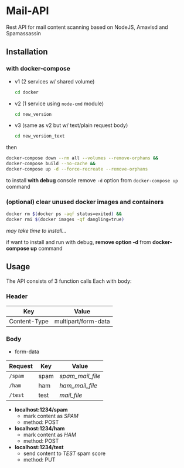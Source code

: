 # Mail-API

Rest API for mail content scanning based on NodeJS, Amavisd and Spamassassin

## Installation

### with docker-compose

- v1 (2 services w/ shared volume)

    ```sh
    cd docker
    ```

- v2 (1 service using `node-cmd` module)

    ```sh
    cd new_version
    ```

- v3 (same as v2 but w/ text/plain request body)

    ```sh
    cd new_version_text
    ```

then

```sh
docker-compose down --rm all --volumes --remove-orphans &&
docker-compose build --no-cache &&
docker-compose up -d --force-recreate --remove-orphans
```

to install **with debug** console remove `-d` option from `docker-compose up` command

### (optional) clear unused docker images and containers

```sh
docker rm $(docker ps -aqf status=exited) &&
docker rmi $(docker images -qf dangling=true)
```

_may take time to install..._

if want to install and run with debug, **remove option -d** from **docker-compose up** command

## Usage

The API consists of 3 function calls
Each with body:

### Header

| Key | Value |
| --- | --- |
| Content-Type | multipart/form-data |

### Body

- form-data

| Request | Key | Value |
| --- | --- | --- |
| `/spam` | spam | _spam_mail_file_ |
| `/ham` | ham | _ham_mail_file_ |
| `/test` | test | _mail_file_ |

- **localhost:1234/spam**
  - mark content as _SPAM_
  - method: POST
- **localhost:1234/ham**
  - mark content as _HAM_
  - method: POST
- **localhost:1234/test**
  - send content to _TEST_ spam score
  - method: PUT
